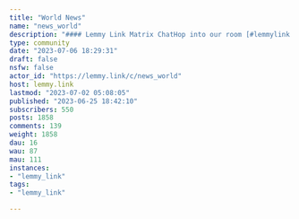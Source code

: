 ```yaml
---
title: "World News" 
name: "news_world"
description: "#### Lemmy Link Matrix ChatHop into our room [#lemmylink:matrix.org](https://matrix.to/#/#lemmylink:matrix.org) on Matrix to provide any feedback or chat with us.#### Rules- No abusive language- No bigotry- No advertising- No pornography#### Feeds- [BBC News](https://feeds.bbci.co.uk/news/world/rss.xml)- [Al Jazeera](https://www.aljazeera.com/xml/rss/all.xml)- [The Guardian](https://www.theguardian.com/world/rss)"
type: community
date: "2023-07-06 18:29:31"
draft: false
nsfw: false
actor_id: "https://lemmy.link/c/news_world"
host: lemmy.link
lastmod: "2023-07-02 05:08:05"
published: "2023-06-25 18:42:10"
subscribers: 550
posts: 1858
comments: 139
weight: 1858
dau: 16
wau: 87
mau: 111
instances:
- "lemmy_link"
tags: 
- "lemmy_link"

---
```

